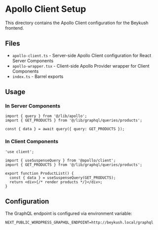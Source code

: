# Apollo Client Setup

This directory contains the Apollo Client configuration for the Beykush
frontend.

## Files

- `apollo-client.ts` - Server-side Apollo Client configuration for React Server
  Components
- `apollo-wrapper.tsx` - Client-side Apollo Provider wrapper for Client
  Components
- `index.ts` - Barrel exports

## Usage

### In Server Components

```tsx
import { query } from '@/lib/apollo';
import { GET_PRODUCTS } from '@/lib/graphql/queries/products';

const { data } = await query({ query: GET_PRODUCTS });
```

### In Client Components

```tsx
'use client';

import { useSuspenseQuery } from '@apollo/client';
import { GET_PRODUCTS } from '@/lib/graphql/queries/products';

export function ProductList() {
  const { data } = useSuspenseQuery(GET_PRODUCTS);
  return <div>{/* render products */}</div>;
}
```

## Configuration

The GraphQL endpoint is configured via environment variable:

```env
NEXT_PUBLIC_WORDPRESS_GRAPHQL_ENDPOINT=http://beykush.local/graphql
```
